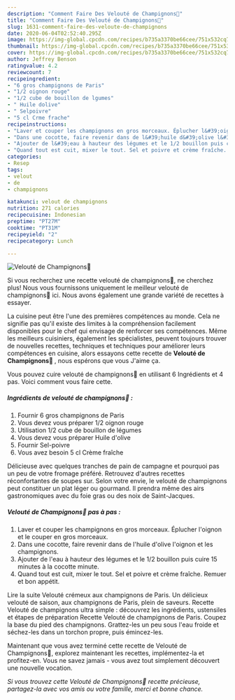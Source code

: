 ```yaml
---
description: "Comment Faire Des Velouté de Champignons🍄"
title: "Comment Faire Des Velouté de Champignons🍄"
slug: 1631-comment-faire-des-veloute-de-champignons
date: 2020-06-04T02:52:40.295Z
image: https://img-global.cpcdn.com/recipes/b735a3370be66cee/751x532cq70/veloute-de-champignons🍄-photo-principale-de-la-recette.jpg
thumbnail: https://img-global.cpcdn.com/recipes/b735a3370be66cee/751x532cq70/veloute-de-champignons🍄-photo-principale-de-la-recette.jpg
cover: https://img-global.cpcdn.com/recipes/b735a3370be66cee/751x532cq70/veloute-de-champignons🍄-photo-principale-de-la-recette.jpg
author: Jeffrey Benson
ratingvalue: 4.2
reviewcount: 7
recipeingredient:
- "6 gros champignons de Paris"
- "1/2 oignon rouge"
- "1/2 cube de bouillon de lgumes"
- " Huile dolive"
- " Selpoivre"
- "5 cl Crme frache"
recipeinstructions:
- "Laver et couper les champignons en gros morceaux. Éplucher l&#39;oignon et le couper en gros morceaux."
- "Dans une cocotte, faire revenir dans de l&#39;huile d&#39;olive l&#39;oignon et les champignons."
- "Ajouter de l&#39;eau à hauteur des légumes et le 1/2 bouillon puis cuire 15 minutes à la cocotte minute."
- "Quand tout est cuit, mixer le tout. Sel et poivre et crème fraîche. Remuer et bon appétit."
categories:
- Resep
tags:
- velout
- de
- champignons

katakunci: velout de champignons 
nutrition: 271 calories
recipecuisine: Indonesian
preptime: "PT27M"
cooktime: "PT31M"
recipeyield: "2"
recipecategory: Lunch

---
```



![Velouté de Champignons🍄](https://img-global.cpcdn.com/recipes/b735a3370be66cee/751x532cq70/veloute-de-champignons🍄-photo-principale-de-la-recette.jpg)

Si vous recherchez une recette velouté de champignons🍄, ne cherchez plus! Nous vous fournissons uniquement le meilleur velouté de champignons🍄 ici. Nous avons également une grande variété de recettes à essayer.

La cuisine peut être l'une des premières compétences au monde. Cela ne signifie pas qu'il existe des limites à la compréhension facilement disponibles pour le chef qui envisage de renforcer ses compétences. Même les meilleurs cuisiniers, également les spécialistes, peuvent toujours trouver de nouvelles recettes, techniques et techniques pour améliorer leurs compétences en cuisine, alors essayons cette recette de <strong> Velouté de Champignons🍄 </strong>, nous espérons que vous J'aime ça.

<!--inarticleads1-->

Vous pouvez cuire velouté de champignons🍄 en utilisant 6 Ingrédients et 4 pas. Voici comment vous faire cette.

##### Ingrédients de velouté de champignons🍄 :

1. Fournir 6 gros champignons de Paris
1. Vous devez vous préparer 1/2 oignon rouge
1. Utilisation 1/2 cube de bouillon de légumes
1. Vous devez vous préparer  Huile d&#39;olive
1. Fournir  Sel-poivre
1. Vous avez besoin 5 cl Crème fraîche


Délicieuse avec quelques tranches de pain de campagne et pourquoi pas un peu de votre fromage préféré. Retrouvez d&#39;autres recettes réconfortantes de soupes sur. Selon votre envie, le velouté de champignons peut constituer un plat léger ou gourmand. Il prendra même des airs gastronomiques avec du foie gras ou des noix de Saint-Jacques. 

<!--inarticleads2-->

##### Velouté de Champignons🍄 pas à pas :

1. Laver et couper les champignons en gros morceaux. Éplucher l&#39;oignon et le couper en gros morceaux.
1. Dans une cocotte, faire revenir dans de l&#39;huile d&#39;olive l&#39;oignon et les champignons.
1. Ajouter de l&#39;eau à hauteur des légumes et le 1/2 bouillon puis cuire 15 minutes à la cocotte minute.
1. Quand tout est cuit, mixer le tout. Sel et poivre et crème fraîche. Remuer et bon appétit.


Lire la suite Velouté crémeux aux champignons de Paris. Un délicieux velouté de saison, aux champignons de Paris, plein de saveurs. Recette Velouté de champignons ultra simple : découvrez les ingrédients, ustensiles et étapes de préparation Recette Velouté de champignons de Paris. Coupez la base du pied des champignons. Grattez-les un peu sous l&#39;eau froide et séchez-les dans un torchon propre, puis émincez-les. 

<!--inarticleads1-->

<p>
Maintenant que vous avez terminé cette recette de Velouté de Champignons🍄, explorez maintenant les recettes, implémentez-la et profitez-en. Vous ne savez jamais - vous avez tout simplement découvert une nouvelle vocation.
</p>

<p>
<i>Si vous trouvez cette Velouté de Champignons🍄 recette précieuse, partagez-la avec vos amis ou votre famille, merci et bonne chance.</i>
</p>
